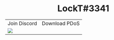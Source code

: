 <h1 align="center">LockT#3341</h1>
<center>
<table>
  <tr>
    <td>Join Discord</td>
     <td>Download PDoS</td>
  </tr>
  <tr>
    <td valign="top"><img src="https://discordapp.com/api/guilds/763890366247993364/widget.png?style=banner2"></td>
    <td valign="top"><img src=""></td>
  </tr>
 </table>
</center>
